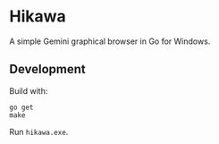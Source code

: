 # Hikawa

A simple Gemini graphical browser in Go for Windows.

## Development

Build with:
```
go get
make
```

Run `hikawa.exe`.